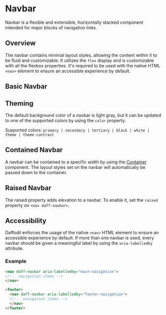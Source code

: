 # Navbar
Navbar is a flexible and extensible, horizontally stacked component intended for major blocks of navigation links.

## Overview
The navbar contains minimal layout styles, allowing the content within it to be fluid and customizable. It utilizes the `flex` display and is customizable with all the flexbox properties. It's required to be used with the native HTML `<nav>` element to ensure an accessible experience by default.

## Basic Navbar
<design-land-example-viewer-container example="basic-navbar"></design-land-example-viewer-container>

## Theming
The default background color of a navbar is light gray, but it can be updated to one of the supported colors by using the `color` property.

Supported colors: `primary | secondary | tertiary | black | white | theme | theme-contrast`

<design-land-example-viewer-container example="navbar-theming"></design-land-example-viewer-container>

## Contained Navbar
A navbar can be contained to a specific width by using the [Container](/libs/design/src/atoms/container/README.md) component. The layout styles set on the navbar will automatically be passed down to the container.

<design-land-example-viewer-container example="contained-navbar"></design-land-example-viewer-container>

## Raised Navbar
The raised property adds elevation to a navbar. To enable it, set the `raised` property on `<nav daff-navbar>`.

<design-land-example-viewer-container example="raised-navbar"></design-land-example-viewer-container>

## Accessibility
Daffodil enforces the usage of the native `<nav>` HTML element to ensure an accessible experience by default. If more than one navbar is used, every navbar should be given a meaningful label by using the `aria-labelledby` attribute.

### Example
```html
<nav daff-navbar aria-labelledby="main-navigation">
<!--  navigation items -->
</nav>

<footer>
  <nav daff-navbar aria-labelledby="footer-navigation">
  <!--  navigation items -->
  </nav>
</footer>
```